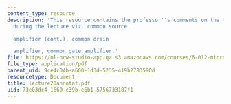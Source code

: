 ```yaml
---
content_type: resource
description: 'This resource contains the professor''s comments on the topics covered
  during the lecture viz. common source

  amplifier (cont.), common drain

  amplifier, common gate amplifier.'
file: https://ol-ocw-studio-app-qa.s3.amazonaws.com/courses/6-012-microelectronic-devices-and-circuits-fall-2005/73e03dc41660c39bc6b15756733187f1_lecture20annotat.pdf
file_type: application/pdf
parent_uid: 9ce4c04b-a600-1d3d-5235-419b2783590d
resourcetype: Document
title: lecture20annotat.pdf
uid: 73e03dc4-1660-c39b-c6b1-5756733187f1
---
```

